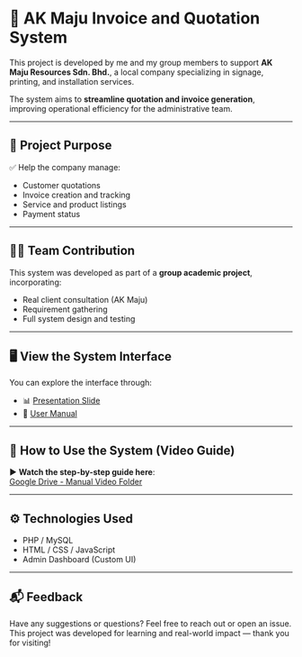 # 🧾 AK Maju Invoice and Quotation System

This project is developed by me and my group members to support **AK Maju Resources Sdn. Bhd.**, a local company specializing in signage, printing, and installation services.

The system aims to **streamline quotation and invoice generation**, improving operational efficiency for the administrative team.

---

## 🚀 Project Purpose

✅ Help the company manage:
- Customer quotations
- Invoice creation and tracking
- Service and product listings
- Payment status

---

## 👨‍💻 Team Contribution

This system was developed as part of a **group academic project**, incorporating:
- Real client consultation (AK Maju)
- Requirement gathering
- Full system design and testing

---

## 🖥️ View the System Interface

You can explore the interface through:
- 📊 [Presentation Slide](./Presentation-Slide.pdf)
- 📘 [User Manual](./User-Manual.pdf)

---

## 🎥 How to Use the System (Video Guide)

▶️ **Watch the step-by-step guide here**:  
[Google Drive - Manual Video Folder](https://drive.google.com/drive/folders/1MziaI0VT8vr9VvaglyJqu8nc09Amk_nP?usp=sharing)

---

## ⚙️ Technologies Used

- PHP / MySQL
- HTML / CSS / JavaScript
- Admin Dashboard (Custom UI)

---

## 📬 Feedback

Have any suggestions or questions? Feel free to reach out or open an issue.  
This project was developed for learning and real-world impact — thank you for visiting!

